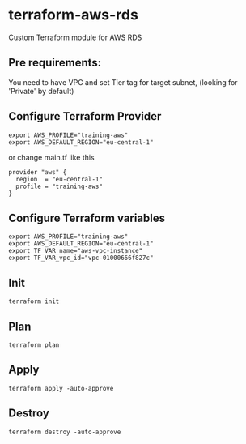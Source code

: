# terraform-aws-rds
Custom Terraform module for AWS RDS 

## Pre requirements: 
You need to have VPC and set Tier tag for target subnet,  (looking for 'Private' by default)

## Configure Terraform Provider
```
export AWS_PROFILE="training-aws"
export AWS_DEFAULT_REGION="eu-central-1"
```
or change main.tf like this
```
provider "aws" {
  region  = "eu-central-1"
  profile = "training-aws"
}
```

## Configure Terraform variables
```
export AWS_PROFILE="training-aws"
export AWS_DEFAULT_REGION="eu-central-1"
export TF_VAR_name="aws-vpc-instance"
export TF_VAR_vpc_id="vpc-01000666f827c"
```
## Init
```
terraform init
```

## Plan
```
terraform plan
```

## Apply
```
terraform apply -auto-approve
```

## Destroy
```
terraform destroy -auto-approve
```
